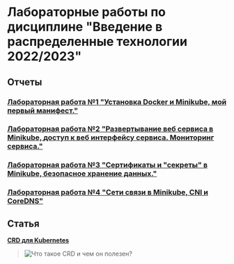 # Лабораторные работы по дисциплине "Введение в распределенные технологии 2022/2023"

## Отчеты

### [Лабораторная работа №1 "Установка Docker и Minikube, мой первый манифест."](lab1/lab1_report.md)

### [Лабораторная работа №2 "Развертывание веб сервиса в Minikube, доступ к веб интерфейсу сервиса. Мониторинг сервиса."](lab2/lab2_report.md)

### [Лабораторная работа №3 "Сертификаты и "секреты" в Minikube, безопасное хранение данных."](lab3/lab3_report.md)

### [Лабораторная работа №4 "Сети связи в Minikube, CNI и CoreDNS"](lab4/lab4_report.md)

## Статья

[__CRD для Kubernetes__](https://medium.com/@PesPav/fce4abec8c47)

>![Что такое CRD и чем он полезен?](https://miro.medium.com/v2/resize:fit:828/format:webp/1*2h-hMVfcmPISYa0-UjiXUA.png)



